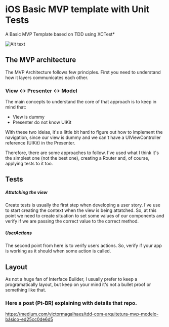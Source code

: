 # iOS Basic MVP template with Unit Tests
A Basic MVP Template based on TDD using XCTest*

![Alt text](https://media.giphy.com/media/5YoHgiiEenWOI4u3si/giphy.gif)

## The MVP architecture

The MVP Architecture follows few principles. First you need to understand how it layers communicates each other.

### View <-> Presenter <-> Model

The main concepts to understand the core of that approach is to keep in mind that:

* View is dummy
* Presenter do not know UIKit

With these two ideias, it's a little bit hard to figure out how to implement the navigation, since our view is dummy and we can't have a UIViewController reference (UIKit) in the Presenter.

Therefore, there are some approaches to follow. I've used what I think it's the simplest one (not the best one), creating a Router and, of course, applying tests to it too.

## Tests

##### Attatching the view
Create tests is usually the first step when developing a user story. I've use to start creating the context when the view is being attatched. So, at this point we need to create situation to set some values of our components and verify if we are passing the correct value to the correct method.

##### UserActions
The second point from here is to verify users actions. So, verify if your app is working as it should when some action is called.

## Layout
As not a huge fan of Interface Builder, I usually prefer to keep a programatically layout, but keep on your mind it's not a bullet proof or something like that.

### Here a post (Pt-BR) explaining with details that repo.

https://medium.com/victormagalhaes/tdd-com-arquitetura-mvp-modelo-básico-ed25cc0de6d5
